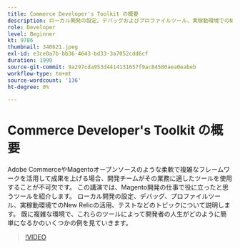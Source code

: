 ```yaml
---
title: Commerce Developer's Toolkit の概要
description: ローカル開発の設定、デバッグおよびプロファイルツール、実稼動環境でのNew Relicの活用、テストなどのトピックについて説明します。
role: Developer
level: Beginner
kt: 9786
thumbnail: 340621.jpeg
exl-id: e3ce0a7b-bb36-4643-bd33-3a7052cdd6cf
duration: 1999
source-git-commit: 9a297cda953d4414131657f9ac84580aea0eabeb
workflow-type: tm+mt
source-wordcount: '136'
ht-degree: 0%

---
```


# Commerce Developer&#39;s Toolkit の概要

Adobe CommerceやMagentoオープンソースのような柔軟で複雑なフレームワークを活用して成果を上げる場合、開発チームがその業務に適したツールを使用することが不可欠です。 この講演では、Magento開発の仕事で役に立ったと思うツールを紹介します。 ローカル開発の設定、デバッグ、プロファイルツール、実稼動環境でのNew Relicの活用、テストなどのトピックについて説明します。 既に複雑な環境で、これらのツールによって開発者の人生がどのように簡単になるかのいくつかの例を見ていきます。

>[!VIDEO](https://video.tv.adobe.com/v/340621/?quality=12&learn=on)

